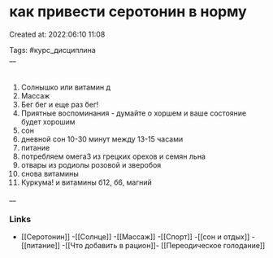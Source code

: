 # как привести серотонин в норму

Created at: 2022:06:10 11:08

Tags: #курс_дисциплина  
__ 

#
1. Солнышко или витамин д
2. Массаж 
3. Бег бег и еще раз бег!
4. Приятные воспоминания - думайте о хоршем и ваше состояние будет хорошим
5. сон
6. дневной сон 10-30 минут между 13-15 часами
7. питание
8. потребляем омега3 из грецких орехов и семян льна
9. отвары из родиолы розовой и зверобоя
10. снова витамины
11. Куркума! и витамины б12, б6, магний


__

### Links
- [[Серотонин]]
-[[Солнце]]
-[[Массаж]]
-[[Спорт]]
-[[сон и отдых]]
-[[питание]]
-[[Что добавить в рацион]]-
[[Переодическое голодание]]